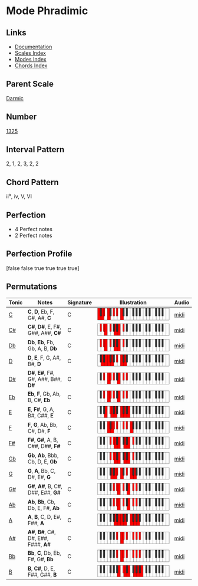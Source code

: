 # Mode Phradimic

## Links

- [Documentation](index.md)
- [Scales Index](Scales.md)
- [Modes Index](Modes.md)
- [Chords Index](Chords.md)

## Parent Scale

[Darmic](ScaleDarmic.md)

## Number

[1325](https://ianring.com/musictheory/scales/1325)

## Interval Pattern

2, 1, 2, 3, 2, 2

## Chord Pattern

ii⁰, iv, V, VI

## Perfection

- 4 Perfect notes
- 2 Perfect notes

## Perfection Profile

[false false true true true true]

## Permutations

| Tonic | Notes | Signature | Illustration | Audio |
|-------|-------|-----------|--------------|-------|
| [C](ModeCNaturalPhradimic.md) | **C**, **D**, Eb, F, G#, A#, **C** | C | ![CNaturalPhradimic](ModeCNaturalPhradimic.png) | [midi](https://github.com/edipermadi/music/blob/main/docs/ModeCNaturalPhradimic.mid?raw=true) |
| [C#](ModeCSharpPhradimic.md) | **C#**, **D#**, E, F#, G##, A##, **C#** | C | ![CSharpPhradimic](ModeCSharpPhradimic.png) | [midi](https://github.com/edipermadi/music/blob/main/docs/ModeCSharpPhradimic.mid?raw=true) |
| [Db](ModeDFlatPhradimic.md) | **Db**, **Eb**, Fb, Gb, A, B, **Db** | C | ![DFlatPhradimic](ModeDFlatPhradimic.png) | [midi](https://github.com/edipermadi/music/blob/main/docs/ModeDFlatPhradimic.mid?raw=true) |
| [D](ModeDNaturalPhradimic.md) | **D**, **E**, F, G, A#, B#, **D** | C | ![DNaturalPhradimic](ModeDNaturalPhradimic.png) | [midi](https://github.com/edipermadi/music/blob/main/docs/ModeDNaturalPhradimic.mid?raw=true) |
| [D#](ModeDSharpPhradimic.md) | **D#**, **E#**, F#, G#, A##, B##, **D#** | C | ![DSharpPhradimic](ModeDSharpPhradimic.png) | [midi](https://github.com/edipermadi/music/blob/main/docs/ModeDSharpPhradimic.mid?raw=true) |
| [Eb](ModeEFlatPhradimic.md) | **Eb**, **F**, Gb, Ab, B, C#, **Eb** | C | ![EFlatPhradimic](ModeEFlatPhradimic.png) | [midi](https://github.com/edipermadi/music/blob/main/docs/ModeEFlatPhradimic.mid?raw=true) |
| [E](ModeENaturalPhradimic.md) | **E**, **F#**, G, A, B#, C##, **E** | C | ![ENaturalPhradimic](ModeENaturalPhradimic.png) | [midi](https://github.com/edipermadi/music/blob/main/docs/ModeENaturalPhradimic.mid?raw=true) |
| [F](ModeFNaturalPhradimic.md) | **F**, **G**, Ab, Bb, C#, D#, **F** | C | ![FNaturalPhradimic](ModeFNaturalPhradimic.png) | [midi](https://github.com/edipermadi/music/blob/main/docs/ModeFNaturalPhradimic.mid?raw=true) |
| [F#](ModeFSharpPhradimic.md) | **F#**, **G#**, A, B, C##, D##, **F#** | C | ![FSharpPhradimic](ModeFSharpPhradimic.png) | [midi](https://github.com/edipermadi/music/blob/main/docs/ModeFSharpPhradimic.mid?raw=true) |
| [Gb](ModeGFlatPhradimic.md) | **Gb**, **Ab**, Bbb, Cb, D, E, **Gb** | C | ![GFlatPhradimic](ModeGFlatPhradimic.png) | [midi](https://github.com/edipermadi/music/blob/main/docs/ModeGFlatPhradimic.mid?raw=true) |
| [G](ModeGNaturalPhradimic.md) | **G**, **A**, Bb, C, D#, E#, **G** | C | ![GNaturalPhradimic](ModeGNaturalPhradimic.png) | [midi](https://github.com/edipermadi/music/blob/main/docs/ModeGNaturalPhradimic.mid?raw=true) |
| [G#](ModeGSharpPhradimic.md) | **G#**, **A#**, B, C#, D##, E##, **G#** | C | ![GSharpPhradimic](ModeGSharpPhradimic.png) | [midi](https://github.com/edipermadi/music/blob/main/docs/ModeGSharpPhradimic.mid?raw=true) |
| [Ab](ModeAFlatPhradimic.md) | **Ab**, **Bb**, Cb, Db, E, F#, **Ab** | C | ![AFlatPhradimic](ModeAFlatPhradimic.png) | [midi](https://github.com/edipermadi/music/blob/main/docs/ModeAFlatPhradimic.mid?raw=true) |
| [A](ModeANaturalPhradimic.md) | **A**, **B**, C, D, E#, F##, **A** | C | ![ANaturalPhradimic](ModeANaturalPhradimic.png) | [midi](https://github.com/edipermadi/music/blob/main/docs/ModeANaturalPhradimic.mid?raw=true) |
| [A#](ModeASharpPhradimic.md) | **A#**, **B#**, C#, D#, E##, F###, **A#** | C | ![ASharpPhradimic](ModeASharpPhradimic.png) | [midi](https://github.com/edipermadi/music/blob/main/docs/ModeASharpPhradimic.mid?raw=true) |
| [Bb](ModeBFlatPhradimic.md) | **Bb**, **C**, Db, Eb, F#, G#, **Bb** | C | ![BFlatPhradimic](ModeBFlatPhradimic.png) | [midi](https://github.com/edipermadi/music/blob/main/docs/ModeBFlatPhradimic.mid?raw=true) |
| [B](ModeBNaturalPhradimic.md) | **B**, **C#**, D, E, F##, G##, **B** | C | ![BNaturalPhradimic](ModeBNaturalPhradimic.png) | [midi](https://github.com/edipermadi/music/blob/main/docs/ModeBNaturalPhradimic.mid?raw=true) |
